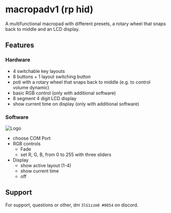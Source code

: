 
# macropadv1 (rp hid)

A multifunctional macropad with different presets, a rotary wheel that snaps back to middle and an LCD display.


## Features
### Hardware
- 4 switchable key layouts
- 8 buttons + 1 layout switching button
- poti with a rotary wheel that snaps back to middle (e.g. to control volume dynamic)
- basic RGB control (only with additional software)
- 8 segment 4 digit LCD display
- show current time on display (only with additional software)

### Software
![Logo](https://raw.githubusercontent.com/Jakob0854/macropadv1/3b569c79d11b16fb457e474a4260102da096ec3d/docs/pictures/Screenshot%202023-03-19%20201016.png)
- choose COM Port
- RGB controls
    - Fade
    - set R, G, B, from 0 to 255 with three sliders
- Display
    - show active layout (1-4)
    - show current time
    - off


## Support

For support, questions or other, dm `3lG1zzm0 #0854` on discord.

